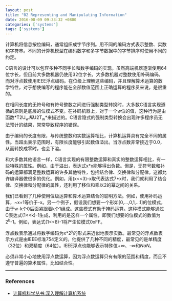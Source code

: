 ```yaml
---
layout: post
title: "02 Representing and Manipulating Information"
date: 2016-08-09 09:33:32 +0800
categories: ['systems']
tags: ['systems']
---
```


计算机将信息按位编码，通常组织成字节序列。用不同的编码方式表示整数、实数和字符串。不同的计算机模型在编码数字和多字节数据中的字节排序时使用不同的约定。

C语言的设计可以包容多种不同字长和数字编码的实现。虽然高端机器逐渐使用64位字长，但目前大多数机器仍使用32位字长。大多数机器对整数使用补码编码，而对浮点数使用IEEE浮点编码。在位级上理解这些编码，并且理解算术运算的数学特性，对于想使编写的程序能在全部数值范围上正确运算的程序员来说，是很重的。

在相同长度的无符号和有符号整数之间进行强制类型转换时，大多数C语言实现遵循的原则是底层的位模式不变。在补码机器上，对于一个*w*位的值，这种行为是由函数*T2U<sub>w</sub>*和*U2T<sub>w</sub>*来描述的。C语言隐式的强制类型转换会出现许多程序员无法预计的结果，常常导致程序的错误。

由于编码的长度有限，与传统整数和实数运算相比，计算机运算具有完全不同的属性。当超出表示范围时，有限长度能够引起数值溢出。当浮点数非常接近于0.0，从而转换成零时，也会下溢。

和大多数其他语言一样，C语言实现的有限整数运算和真实的整数运算相比，有一些特殊的属性。例如，由于溢出，表达式x\*x能够得出负数。但是，无符号数和补码的运算都满足整数运算的许多其他特性，包括结合律、交换律和分配律。这都允许编译器做很多的优化。例如，用(x&lt;&lt;3)-x取代表达式7\*x时，我们就利用了结合律、交换律和分配律的属性，还利用了移位和乘以2的幂之间的关系。

我们已看到了几种使用位级运算和算术运算结合的聪明方法。例如，使用补码运算，~x+1等价于-x。另一个例子，假设我们想要一个形如[0,...,0,1,...1]的位模式，由于w-k个0后面紧跟着k个1组成。这些模式有助于掩码运算。这种模式能够通过C表达式(1&lt;&lt;k)-1生成，利用的是这样一个属性，即我们想要的位模式的数值为2<sup>k</sup>-1。例如，表达式(1&lt;&lt;8)-1将产生位模式0xFF。

浮点数表示通过将数字编码为x\*2<sup>y</sup>的形式来近似地表示实数。最常见的浮点数表示方式是由IEEE标准754定义的。他提供了几种不同的精度，最常见的是单精度（32位）和双精度（64位）。IEEE浮点也能够表示特殊值+∞、-∞和*NaN*。

必须非常小心地使用浮点数运算，因为浮点数运算只有有限的范围和精度，而且不遵守普遍的算术属性，比如结合性。

- - -

### References

- [计算机科学丛书:深入理解计算机系统](https://www.amazon.cn/%E8%AE%A1%E7%AE%97%E6%9C%BA%E7%A7%91%E5%AD%A6%E4%B8%9B%E4%B9%A6-%E6%B7%B1%E5%85%A5%E7%90%86%E8%A7%A3%E8%AE%A1%E7%AE%97%E6%9C%BA%E7%B3%BB%E7%BB%9F-%E5%B8%83%E8%8E%B1%E6%81%A9%E7%89%B9/dp/B004BJ18KM/ref=sr_1_2?ie=UTF8&qid=1470109371&sr=8-2&keywords=computer+systems+a+programmer%27s+perspective)

